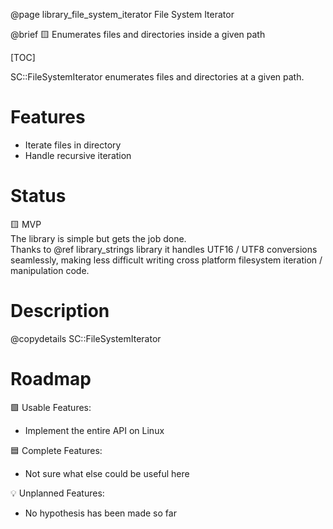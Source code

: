 @page library_file_system_iterator File System Iterator

@brief 🟨 Enumerates files and directories inside a given path

[TOC]

SC::FileSystemIterator enumerates files and directories at a given path.

# Features
- Iterate files in directory
- Handle recursive iteration

# Status
🟨 MVP  
The library is simple but gets the job done.  
Thanks to @ref library_strings library it handles UTF16 / UTF8 conversions seamlessly, making less difficult writing cross platform filesystem iteration / manipulation code.

# Description
@copydetails SC::FileSystemIterator

# Roadmap

🟩 Usable Features:
- Implement the entire API on Linux 

🟦 Complete Features:
- Not sure what else could be useful here

💡 Unplanned Features:
- No hypothesis has been made so far
